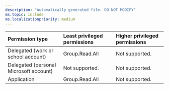 ```yaml
---
description: "Automatically generated file. DO NOT MODIFY"
ms.topic: include
ms.localizationpriority: medium
---
```


|Permission type|Least privileged permissions|Higher privileged permissions|
|:---|:---|:---|
|Delegated (work or school account)|Group.Read.All|Not supported.|
|Delegated (personal Microsoft account)|Not supported.|Not supported.|
|Application|Group.Read.All|Not supported.|

